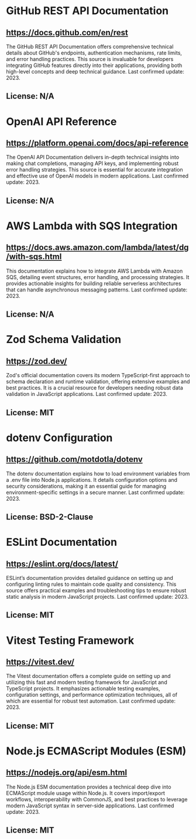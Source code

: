 # GitHub REST API Documentation
## https://docs.github.com/en/rest
The GitHub REST API Documentation offers comprehensive technical details about GitHub's endpoints, authentication mechanisms, rate limits, and error handling practices. This source is invaluable for developers integrating GitHub features directly into their applications, providing both high-level concepts and deep technical guidance. Last confirmed update: 2023. 
## License: N/A

# OpenAI API Reference
## https://platform.openai.com/docs/api-reference
The OpenAI API Documentation delivers in-depth technical insights into making chat completions, managing API keys, and implementing robust error handling strategies. This source is essential for accurate integration and effective use of OpenAI models in modern applications. Last confirmed update: 2023. 
## License: N/A

# AWS Lambda with SQS Integration
## https://docs.aws.amazon.com/lambda/latest/dg/with-sqs.html
This documentation explains how to integrate AWS Lambda with Amazon SQS, detailing event structures, error handling, and processing strategies. It provides actionable insights for building reliable serverless architectures that can handle asynchronous messaging patterns. Last confirmed update: 2023. 
## License: N/A

# Zod Schema Validation
## https://zod.dev/
Zod's official documentation covers its modern TypeScript-first approach to schema declaration and runtime validation, offering extensive examples and best practices. It is a crucial resource for developers needing robust data validation in JavaScript applications. Last confirmed update: 2023. 
## License: MIT

# dotenv Configuration
## https://github.com/motdotla/dotenv
The dotenv documentation explains how to load environment variables from a .env file into Node.js applications. It details configuration options and security considerations, making it an essential guide for managing environment-specific settings in a secure manner. Last confirmed update: 2023. 
## License: BSD-2-Clause

# ESLint Documentation
## https://eslint.org/docs/latest/
ESLint’s documentation provides detailed guidance on setting up and configuring linting rules to maintain code quality and consistency. This source offers practical examples and troubleshooting tips to ensure robust static analysis in modern JavaScript projects. Last confirmed update: 2023. 
## License: MIT

# Vitest Testing Framework
## https://vitest.dev/
The Vitest documentation offers a complete guide on setting up and utilizing this fast and modern testing framework for JavaScript and TypeScript projects. It emphasizes actionable testing examples, configuration settings, and performance optimization techniques, all of which are essential for robust test automation. Last confirmed update: 2023. 
## License: MIT

# Node.js ECMAScript Modules (ESM)
## https://nodejs.org/api/esm.html
The Node.js ESM documentation provides a technical deep dive into ECMAScript module usage within Node.js. It covers import/export workflows, interoperability with CommonJS, and best practices to leverage modern JavaScript syntax in server-side applications. Last confirmed update: 2023. 
## License: MIT